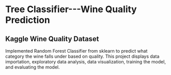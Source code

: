 # Tree Classifier---Wine Quality Prediction

## Kaggle Wine Quality Dataset
Implemented Random Forest Classifier from sklearn to predict what category the wine falls under based on quality. This project displays data importation, exploratory data analysis, data visualization, training the model, and evaluating the model.
